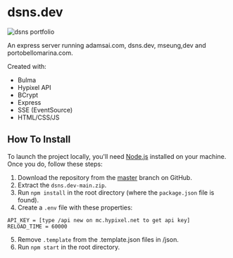 # dsns.dev

![dsns portfolio](https://github.com/dsnsgithub/dsns.dev/blob/main/portfolio.png?raw=true)

An express server running adamsai.com, dsns.dev, mseung,dev and portobellomarina.com.

Created with: 
- Bulma
- Hypixel API
- BCrypt
- Express
- SSE (EventSource)
- HTML/CSS/JS

## How To Install

To launch the project locally, you'll need [Node.js](https://nodejs.org/en/) installed on your machine. Once you do, follow these steps:
1. Download the repository from the [master](https://github.com/dsnsgithub/dsns.dev) branch on GitHub.
2. Extract the `dsns.dev-main.zip`.
3. Run `npm install` in the root directory (where the `package.json` file is found).
4. Create a `.env` file with these properties:
```
API_KEY = [type /api new on mc.hypixel.net to get api key]
RELOAD_TIME = 60000
```
5. Remove `.template` from the .template.json files in /json.
6. Run `npm start` in the root directory.
